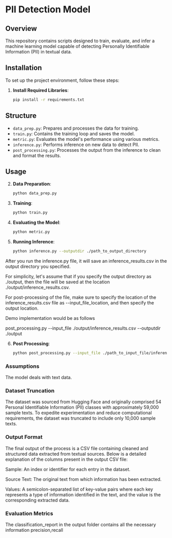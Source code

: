 # PII Detection Model

## Overview

This repository contains scripts designed to train, evaluate, and infer a machine learning model capable of detecting Personally Identifiable Information (PII) in textual data. 

## Installation

To set up the project environment, follow these steps:


1. **Install Required Libraries**:

    ```bash
    pip install -r requirements.txt
    ```

## Structure

- `data_prep.py`: Prepares and processes the data for training.
- `train.py`: Contains the training loop and saves the model.
- `metric.py`: Evaluates the model's performance using various metrics.
- `inference.py`: Performs inference on new data to detect PII.
- `post_processing.py`: Processes the output from the inference to clean and format the results.

## Usage

2. **Data Preparation**:

    ```bash
    python data_prep.py
    ```

3.  **Training**:

    ```bash
    python train.py
    ```


4. **Evaluating the Model**:

    ```bash
    python metric.py
    ```

5.  **Running Inference**:

    ```bash
    python inference.py --outputdir ./path_to_output_directory
    ```



After you run the inference.py file, it will save an inference_results.csv in the output directory you specified. 

For simplicity, let's assume that if you specify the output directory as ./output, then the file will be saved at the location ./output/inference_results.csv.

For post-processing of the file, make sure to specify the location of the inference_results.csv file as --input_file_location, and then specify the output location. 

Demo implementation would be as follows

post_processing.py --input_file ./output/inference_results.csv --outputdir ./output

6.  **Post Processing**:

    ```bash
    python post_processing.py --input_file ./path_to_input_file/inference_results.csv --outputdir ./path_to_output_directory
    ```


### Assumptions
The model deals  with text data.



### Dataset Truncation
The dataset was sourced from Hugging Face and originally comprised 54 Personal Identifiable Information (PII) classes with approximately 59,000 sample texts. To expedite experimentation and reduce computational requirements, the dataset was truncated to include only 10,000 sample texts. 

### Output Format
The final output of the process is a CSV file containing cleaned and structured data extracted from textual sources. Below is a detailed explanation of the columns present in the output CSV file:

Sample: An index or identifier for each entry in the dataset.

Source Text: The original text from which information has been extracted.

Values: A semicolon-separated list of key-value pairs where each key represents a type of information identified in the text, and the value is the corresponding extracted data.


### Evaluation Metrics 
The classification_report in the output folder contains all the necessary information precision,recall 



